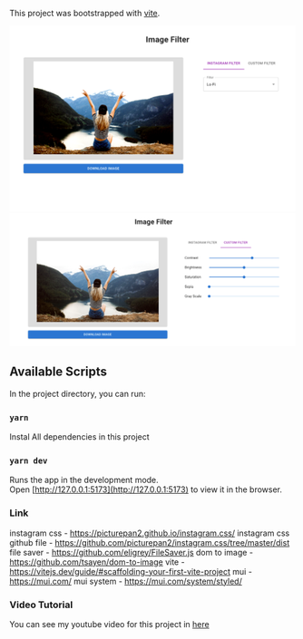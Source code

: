 This project was bootstrapped with [vite](https://vitejs.dev/guide/#scaffolding-your-first-vite-project).

![Project Preview](./imfilter1.png)
![Project Preview](./imfilter2.png)

## Available Scripts

In the project directory, you can run:

### `yarn`

Instal All dependencies in this project

### `yarn dev`

Runs the app in the development mode.<br />
Open [http://127.0.0.1:5173](http://127.0.0.1:5173) to view it in the browser.

### Link

instagram css - https://picturepan2.github.io/instagram.css/
instagram css github file - https://github.com/picturepan2/instagram.css/tree/master/dist
file saver - https://github.com/eligrey/FileSaver.js
dom to image - https://github.com/tsayen/dom-to-image
vite - https://vitejs.dev/guide/#scaffolding-your-first-vite-project
mui - https://mui.com/
mui system - https://mui.com/system/styled/


### Video Tutorial

You can see my youtube video for this project in [here](https://youtu.be/8E8Fy6bhzKk)
